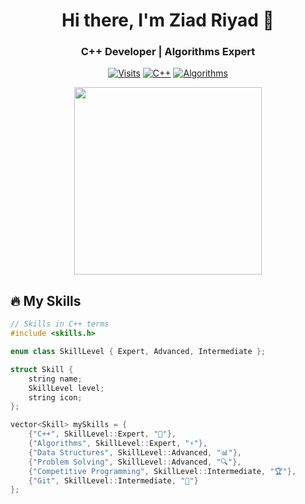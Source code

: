 <div align="center">

# Hi there, I'm Ziad Riyad 👋
### C++ Developer | Algorithms Expert 

[![Visits](https://komarev.com/ghpvc/?username=ziadriyad&label=Profile%20Views&color=0e75b6&style=flat)](https://github.com/ziadriyad)
[![C++](https://img.shields.io/badge/-C++-00599C?style=flat&logo=c%2B%2B&logoColor=white)](https://isocpp.org/)
[![Algorithms](https://img.shields.io/badge/-Algorithms-ff69b4?style=flat)](https://en.wikipedia.org/wiki/Algorithm)


<img src="https://media.giphy.com/media/v1.Y2lkPTc5MGI3NjExcWJ0Y3FyY2x4dW1tY2V0eWZ2b2J6Y2VlZ3N4dGJzZzR4eWZ6dSZlcD12MV9pbnRlcm5hbF9naWZfYnlfaWQmY3Q9Zw/qgQUggAC3Pfv687qPC/giphy.gif" width="300"/>

</div>

## 🔥 My Skills

```cpp
// Skills in C++ terms
#include <skills.h>

enum class SkillLevel { Expert, Advanced, Intermediate };

struct Skill {
    string name;
    SkillLevel level;
    string icon;
};

vector<Skill> mySkills = {
    {"C++", SkillLevel::Expert, "🧠"},
    {"Algorithms", SkillLevel::Expert, "⚡"},
    {"Data Structures", SkillLevel::Advanced, "📊"},
    {"Problem Solving", SkillLevel::Advanced, "🔍"},
    {"Competitive Programming", SkillLevel::Intermediate, "🏆"},
    {"Git", SkillLevel::Intermediate, "🔀"}
};
